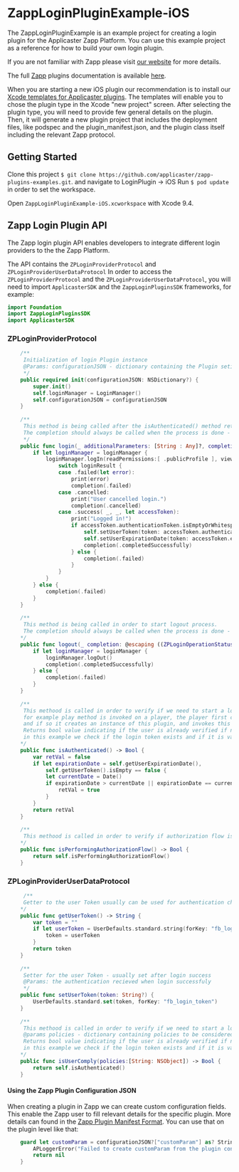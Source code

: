 # ZappLoginPluginExample-iOS

The ZappLoginPluginExample is an example project for creating a login plugin for the Applicaster Zapp Platform. You can use this example project as a reference for how to build your own login plugin.

If you are not familiar with Zapp please visit [our website](http://applicaster.com/?page=product) for more details.

The full [Zapp](http://zapp.applicaster.com) plugins documentation is available [here](https://developer-zapp.applicaster.com).

When you are starting a new iOS plugin our recommendation is to install our [Xcode templates for Applicaster plugins](https://github.com/applicaster/zapp-plugins-ios-templates). The templates will enable you to chose the plugin type in the Xcode "new project" screen. After selecting the plugin type, you will need to provide few general details on the plugin. Then, it will generate a new plugin project that includes the deployment files, like podspec and the plugin_manifest.json, and the plugin class itself including the relevant Zapp protocol.

## Getting Started
Clone this project `$ git clone https://github.com/applicaster/zapp-plugins-examples.git`.
and navigate to LoginPlugin -> iOS
Run `$ pod update` in order to set the workspace.

Open `ZappLoginPluginExample-iOS.xcworkspace` with Xcode 9.4.

## Zapp Login Plugin API
The Zapp login plugin API enables developers to integrate different login providers to the the Zapp Platform.

The API contains the `ZPLoginProviderProtocol` and `ZPLoginProviderUserDataProtocol`
In order to access the `ZPLoginProviderProtocol` and the `ZPLoginProviderUserDataProtocol`, you will need to import `ApplicasterSDK` and the `ZappLoginPluginsSDK` frameworks, for example:
``` swift
import Foundation
import ZappLoginPluginsSDK
import ApplicasterSDK
```

### ZPLoginProviderProtocol
``` swift
    /**
     Initialization of login Plugin instance
     @Params: configurationJSON - dictionary containing the Plugin setitngs as defined in the plugin manifest
     */
    public required init(configurationJSON: NSDictionary?) {
        super.init()
        self.loginManager = LoginManager()
        self.configurationJSON = configurationJSON
    }
    
    /**
     This method is being called after the isAuthenticated() method returned a false value, meaning, the user is not 		 logged in, It starts the login process.
     The completion should always be called when the process is done - no matter what is the result.
     */
    public func login(_ additionalParameters: [String : Any]?, completion: @escaping ((ZPLoginOperationStatus) -> Void)) {
        if let loginManager = loginManager {
            loginManager.logIn(readPermissions:[ .publicProfile ], viewController: nil) { loginResult in
                switch loginResult {
                case .failed(let error):
                    print(error)
                    completion(.failed)
                case .cancelled:
                    print("User cancelled login.")
                    completion(.cancelled)
                case .success( _, _, let accessToken):
                    print("Logged in!")
                    if accessToken.authenticationToken.isEmptyOrWhitespace() == false {
                        self.setUserToken(token: accessToken.authenticationToken)
                        self.setUserExpirationDate(token: accessToken.expirationDate)
                        completion(.completedSuccessfully)
                    } else {
                        completion(.failed)
                    }
                }
            }
        } else {
            completion(.failed)
        }
    }
    
    /**
     This method is being called in order to start logout process.
     The completion should always be called when the process is done - no matter what is the result.
    */
    public func logout(_ completion: @escaping ((ZPLoginOperationStatus) -> Void)) {
        if let loginManager = loginManager {
            loginManager.logOut()
            completion(.completedSuccessfully)
        } else {
            completion(.failed)
        }
    }
    
    /**
     This methood is called in order to verify if we need to start a login flow
     for example play method is invoked on a player, the player first checks if a login plugin exist
     and if so it creates an instance of this plugin, and invokes this method to check if the user is already logged in
     Returns bool value indicating if the user is already verified if not  we start the login proccess
     in this example we check if the login token exists and if it is valid
    */
    public func isAuthenticated() -> Bool {
        var retVal = false
        if let expirationDate = self.getUserExpirationDate(),
            self.getUserToken().isEmpty == false {
            let currentDate = Date()
            if expirationDate > currentDate || expirationDate == currentDate {
                retVal = true
            }
        }
        return retVal
    }
    
	/**
     This methood is called in order to verify if authorization flow is in process
    */
    public func isPerformingAuthorizationFlow() -> Bool {
        return self.isPerformingAuthorizationFlow()
    }
```

### ZPLoginProviderUserDataProtocol
``` swift  
     /**
     Getter to the user Token usually can be used for authentication check
    */
    public func getUserToken() -> String {
        var token = ""
        if let userToken = UserDefaults.standard.string(forKey: "fb_login_token") {
            token = userToken
        }
        return token
    }
    
    /**
     Setter for the user Token - usually set after login success
     @Params: the authentication recieved when login successfuly
     */
    public func setUserToken(token: String?) {
        UserDefaults.standard.set(token, forKey: "fb_login_token")
    }
    
    /**
     This methood is called in order to verify if we need to start a login flow with respect to the policies dictionary
     @params policies - dictionary containing policies to be considered when returning the result 
     Returns bool value indicating if the user is already verified if not  we start the login proccess
     in this example we check if the login token exists and if it is valid
    */
    public func isUserComply(policies:[String: NSObject]) -> Bool {
        return self.isAuthenticated()
    }
```

#### Using the Zapp Plugin Configuration JSON
When creating a plugin in Zapp we can create custom configuration fields. This enable the Zapp user to fill relevant details for the specific plugin. More details can found in the [Zapp Plugin Manifest Format](http://developer-zapp.applicaster.com/zappifest/plugins-manifest-format.html).
You can use that on the plugin level like that:
``` swift
    guard let customParam = configurationJSON?["customParam"] as? String else {
        APLoggerError("Failed to create customParam from the plugin configuration JSON.")
        return nil
    }
```
